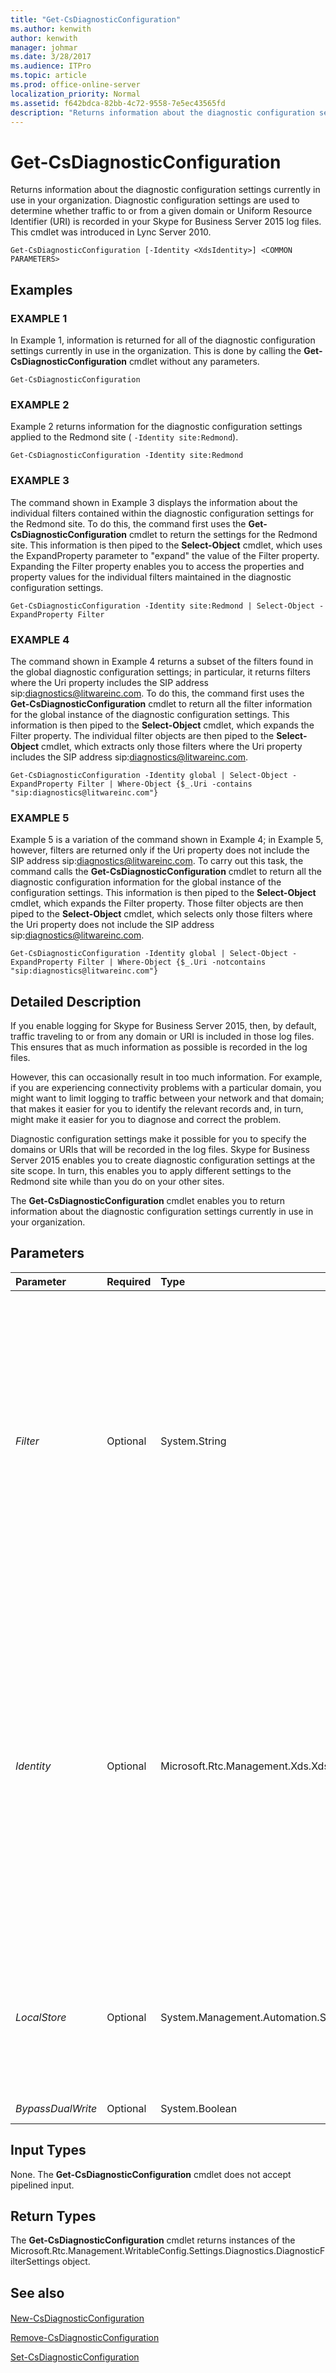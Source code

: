 ```yaml
---
title: "Get-CsDiagnosticConfiguration"
ms.author: kenwith
author: kenwith
manager: johmar
ms.date: 3/28/2017
ms.audience: ITPro
ms.topic: article
ms.prod: office-online-server
localization_priority: Normal
ms.assetid: f642bdca-82bb-4c72-9558-7e5ec43565fd
description: "Returns information about the diagnostic configuration settings currently in use in your organization. Diagnostic configuration settings are used to determine whether traffic to or from a given domain or Uniform Resource Identifier (URI) is recorded in your Skype for Business Server 2015 log files. This cmdlet was introduced in Lync Server 2010."
---
```


# Get-CsDiagnosticConfiguration
 
Returns information about the diagnostic configuration settings currently in use in your organization. Diagnostic configuration settings are used to determine whether traffic to or from a given domain or Uniform Resource Identifier (URI) is recorded in your Skype for Business Server 2015 log files. This cmdlet was introduced in Lync Server 2010.
  
```
Get-CsDiagnosticConfiguration [-Identity <XdsIdentity>] <COMMON PARAMETERS>

```

## Examples

### EXAMPLE 1

In Example 1, information is returned for all of the diagnostic configuration settings currently in use in the organization. This is done by calling the **Get-CsDiagnosticConfiguration** cmdlet without any parameters.
  
```
Get-CsDiagnosticConfiguration
```

### EXAMPLE 2

Example 2 returns information for the diagnostic configuration settings applied to the Redmond site ( `-Identity site:Redmond`). 
  
```
Get-CsDiagnosticConfiguration -Identity site:Redmond
```

### EXAMPLE 3

The command shown in Example 3 displays the information about the individual filters contained within the diagnostic configuration settings for the Redmond site. To do this, the command first uses the **Get-CsDiagnosticConfiguration** cmdlet to return the settings for the Redmond site. This information is then piped to the **Select-Object** cmdlet, which uses the ExpandProperty parameter to "expand" the value of the Filter property. Expanding the Filter property enables you to access the properties and property values for the individual filters maintained in the diagnostic configuration settings.
  
```
Get-CsDiagnosticConfiguration -Identity site:Redmond | Select-Object -ExpandProperty Filter
```

### EXAMPLE 4

The command shown in Example 4 returns a subset of the filters found in the global diagnostic configuration settings; in particular, it returns filters where the Uri property includes the SIP address sip:diagnostics@litwareinc.com. To do this, the command first uses the **Get-CsDiagnosticConfiguration** cmdlet to return all the filter information for the global instance of the diagnostic configuration settings. This information is then piped to the **Select-Object** cmdlet, which expands the Filter property. The individual filter objects are then piped to the **Select-Object** cmdlet, which extracts only those filters where the Uri property includes the SIP address sip:diagnostics@litwareinc.com.
  
```
Get-CsDiagnosticConfiguration -Identity global | Select-Object -ExpandProperty Filter | Where-Object {$_.Uri -contains "sip:diagnostics@litwareinc.com"}
```

### EXAMPLE 5

Example 5 is a variation of the command shown in Example 4; in Example 5, however, filters are returned only if the Uri property does not include the SIP address sip:diagnostics@litwareinc.com. To carry out this task, the command calls the **Get-CsDiagnosticConfiguration** cmdlet to return all the diagnostic configuration information for the global instance of the configuration settings. This information is then piped to the **Select-Object** cmdlet, which expands the Filter property. Those filter objects are then piped to the **Select-Object** cmdlet, which selects only those filters where the Uri property does not include the SIP address sip:diagnostics@litwareinc.com.
  
```
Get-CsDiagnosticConfiguration -Identity global | Select-Object -ExpandProperty Filter | Where-Object {$_.Uri -notcontains "sip:diagnostics@litwareinc.com"}
```

## Detailed Description

If you enable logging for Skype for Business Server 2015, then, by default, traffic traveling to or from any domain or URI is included in those log files. This ensures that as much information as possible is recorded in the log files. 
  
However, this can occasionally result in too much information. For example, if you are experiencing connectivity problems with a particular domain, you might want to limit logging to traffic between your network and that domain; that makes it easier for you to identify the relevant records and, in turn, might make it easier for you to diagnose and correct the problem. 
  
Diagnostic configuration settings make it possible for you to specify the domains or URIs that will be recorded in the log files. Skype for Business Server 2015 enables you to create diagnostic configuration settings at the site scope. In turn, this enables you to apply different settings to the Redmond site while than you do on your other sites.
  
The **Get-CsDiagnosticConfiguration** cmdlet enables you to return information about the diagnostic configuration settings currently in use in your organization.
  
## Parameters

|**Parameter**|**Required**|**Type**|**Description**|
|:-----|:-----|:-----|:-----|
| _Filter_ <br/> |Optional  <br/> |System.String  <br/> |Enables you to use wildcard characters when specifying the settings collection (or collections) to be returned. For example, this syntax returns all the settings configured at the site scope:  `-Filter "site:*"`.  <br/> Note that you cannot use both the Filter and the Identity parameters in the same command.  <br/> |
| _Identity_ <br/> |Optional  <br/> |Microsoft.Rtc.Management.Xds.XdsIdentity  <br/> |Unique identifier for the diagnostic configuration settings to be returned. To return settings configured at the site scope, use syntax similar to this:  `-Identity "site:Redmond"`. To return the global settings, use this syntax:  `-Identity global`.  <br/> If this parameter is not specified, then all of the diagnostics configuration settings currently in use will be returned.  <br/> |
| _LocalStore_ <br/> |Optional  <br/> |System.Management.Automation.SwitchParameter  <br/> |Retrieves the diagnostic configuration data from the local replica of the Central Management store rather than from the Central Management store itself.  <br/> |
| _BypassDualWrite_ <br/> |Optional  <br/> |System.Boolean  <br/> |PARAMVALUE: $true | $false  <br/> |
   
## Input Types

None. The **Get-CsDiagnosticConfiguration** cmdlet does not accept pipelined input.
  
## Return Types

The **Get-CsDiagnosticConfiguration** cmdlet returns instances of the Microsoft.Rtc.Management.WritableConfig.Settings.Diagnostics.DiagnosticFilterSettings object.
  
## See also

#### 

[New-CsDiagnosticConfiguration](new-csdiagnosticconfiguration.md)
  
[Remove-CsDiagnosticConfiguration](remove-csdiagnosticconfiguration.md)
  
[Set-CsDiagnosticConfiguration](set-csdiagnosticconfiguration.md)

